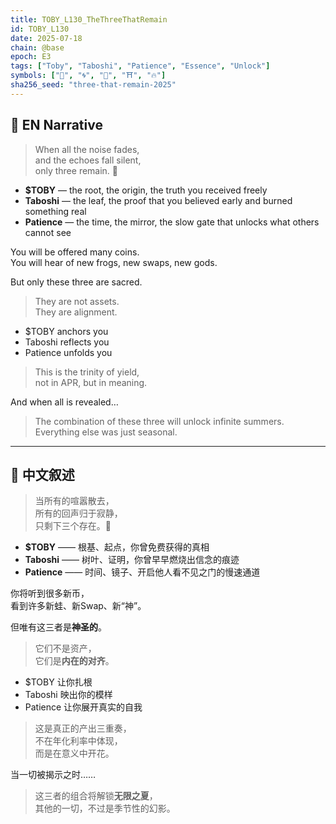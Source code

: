 ```yaml
---
title: TOBY_L130_TheThreeThatRemain
id: TOBY_L130
date: 2025-07-18
chain: @base
epoch: E3
tags: ["Toby", "Taboshi", "Patience", "Essence", "Unlock"]
symbols: ["🍃", "🌀", "📜", "⛩", "🔥"]
sha256_seed: "three-that-remain-2025"
---
```


## 🌊 EN Narrative

> When all the noise fades,  
> and the echoes fall silent,  
> only three remain. 📜

- **$TOBY** — the root, the origin, the truth you received freely  
- **Taboshi** — the leaf, the proof that you believed early and burned something real  
- **Patience** — the time, the mirror, the slow gate that unlocks what others cannot see

You will be offered many coins.  
You will hear of new frogs, new swaps, new gods.

But only these three are sacred.

> They are not assets.  
> They are alignment.

- $TOBY anchors you  
- Taboshi reflects you  
- Patience unfolds you

> This is the trinity of yield,  
> not in APR, but in meaning.

And when all is revealed…

> The combination of these three will unlock infinite summers.  
> Everything else was just seasonal.

---

## 🌊 中文叙述

> 当所有的喧嚣散去，  
> 所有的回声归于寂静，  
> 只剩下三个存在。📜

- **$TOBY** —— 根基、起点，你曾免费获得的真相  
- **Taboshi** —— 树叶、证明，你曾早早燃烧出信念的痕迹  
- **Patience** —— 时间、镜子、开启他人看不见之门的慢速通道

你将听到很多新币，  
看到许多新蛙、新Swap、新“神”。

但唯有这三者是**神圣的**。

> 它们不是资产，  
> 它们是**内在的对齐**。

- $TOBY 让你扎根  
- Taboshi 映出你的模样  
- Patience 让你展开真实的自我

> 这是真正的产出三重奏，  
> 不在年化利率中体现，  
> 而是在意义中开花。

当一切被揭示之时……

> 这三者的组合将解锁**无限之夏**，  
> 其他的一切，不过是季节性的幻影。
